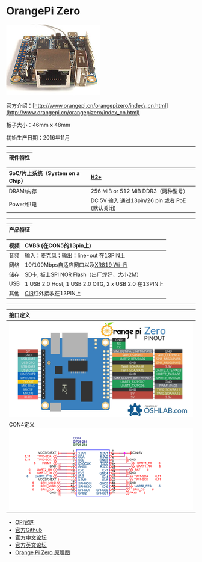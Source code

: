 # OrangePi Zero

![](/assets/zero.png)

官方介绍：[http://www.orangepi.cn/orangepizero/index\_cn.html](http://www.orangepi.cn/orangepizero/index_cn.html)

板子大小：46mm x 48mm

初始生产日期：2016年11月

---

| 硬件特性 |
| :--- |


| SoC/片上系统（System on a Chip） | [H2+](http://linux-sunxi.org/H2%2B) |
| :--- | :--- |
| DRAM/内存 | 256 MiB or 512 MiB DDR3（两种型号） |
| Power/供电 | DC 5V 输入 通过13pin/26 pin 或者 PoE \(默认关闭\) |

---

| 产品特征 |
| :--- |


| 视频 | CVBS \(在CON5的13pin上\) |
| :--- | :--- |
| 音频 | 输入：麦克风；输出：line-out 在13PIN上 |
| 网络 | 10/100Mbps自适应网口以及[XR819 Wi-Fi](http://linux-sunxi.org/Wifi#Allwinner) |
| 储存 | SD卡, 板上SPI NOR Flash（出厂焊好，大小2M） |
| USB | 1 USB 2.0 Host, 1 USB 2.0 OTG, 2 x USB 2.0 在13PIN上 |
| 其他 | [CIR](http://linux-sunxi.org/CIR)红外接收在13PIN上 |

---

| 接口定义 |
| :--- |
| ![](/assets/opiz-pins-26-0.jpg) |
| CON4定义![](/assets/opiz-pins-26-1.png) |

* [OPI官网](http://www.orangepi.cn)
* [官方Github](https://github.com/orangepi-xunlong)
* [官方中文论坛](http://www.orangepi.cn/orangepibbscn)
* [官方英文论坛](http://www.orangepi.org/orangepibbsen)
* [Orange Pi Zero 原理图](https://linux-sunxi.org/File:Orange-Pi-Zero-Schanetics-v1_11.pdf)



